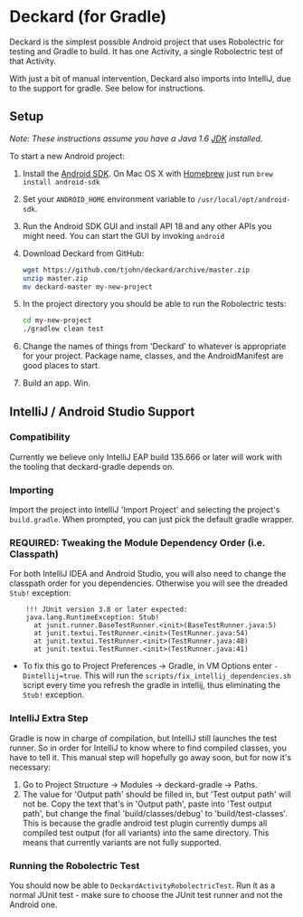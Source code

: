 # Deckard (for Gradle)

Deckard is the simplest possible Android project that uses Robolectric for testing and Gradle to build. It has one Activity, a single Robolectric test of that Activity.

With just a bit of manual intervention, Deckard also imports into IntelliJ, due to the support for gradle. See below for instructions.

## Setup

*Note: These instructions assume you have a Java 1.6 [JDK](http://www.oracle.com/technetwork/java/javase/downloads/index.html) installed.*

To start a new Android project:

1. Install the [Android SDK](http://developer.android.com/sdk/index.html). On Mac OS X with [Homebrew](http://brew.sh/) just run `brew install android-sdk`

2. Set your `ANDROID_HOME` environment variable to `/usr/local/opt/android-sdk`.

3. Run the Android SDK GUI and install API 18 and any other APIs you might need. You can start the GUI by invoking `android`

4. Download Deckard from GitHub:
    ```bash
    wget https://github.com/tjohn/deckard/archive/master.zip
    unzip master.zip
    mv deckard-master my-new-project
    ```

5. In the project directory you should be able to run the Robolectric tests:
    ```bash
    cd my-new-project
    ./gradlew clean test
    ```
6. Change the names of things from 'Deckard' to whatever is appropriate for your project. Package name, classes, and the AndroidManifest are good places to start.

7. Build an app. Win.

## IntelliJ / Android Studio Support

### Compatibility
Currently we believe only IntelliJ EAP build 135.666 or later will work with the tooling that deckard-gradle depends on.

### Importing
Import the project into IntelliJ 'Import Project' and selecting the project's `build.gradle`. When prompted, you can just pick the default gradle wrapper.

### REQUIRED: Tweaking the Module Dependency Order (i.e. Classpath)
For both IntelliJ IDEA and Android Studio, you will also need to change the classpath order for you dependencies. Otherwise you will see the dreaded `Stub!` exception:
```
    !!! JUnit version 3.8 or later expected:
    java.lang.RuntimeException: Stub!
      at junit.runner.BaseTestRunner.<init>(BaseTestRunner.java:5)
      at junit.textui.TestRunner.<init>(TestRunner.java:54)
      at junit.textui.TestRunner.<init>(TestRunner.java:48)
      at junit.textui.TestRunner.<init>(TestRunner.java:41)
```
* To fix this go to Project Preferences -> Gradle, in VM Options enter `-Dintellij=true`. This will run the `scripts/fix_intellij_dependencies.sh` script every time you refresh the gradle in intellij, thus eliminating the `Stub!` exception.

### IntelliJ Extra Step
Gradle is now in charge of compilation, but IntelliJ still launches the test runner. So in order for IntelliJ to know where to find compiled classes, you have to tell it. This manual step will hopefully go away soon, but for now it's necessary:

1. Go to Project Structure -> Modules -> deckard-gradle -> Paths.
2. The value for 'Output path' should be filled in, but 'Test output path' will not be. Copy the text that's in 'Output path', paste into 'Test output path', but change the final 'build/classes/debug' to 'build/test-classes'. This is because the gradle android test plugin currently dumps all compiled test output (for all variants) into the same directory. This means that currently variants are not fully supported.

### Running the Robolectric Test
You should now be able to `DeckardActivityRobolectricTest`. Run it as a normal JUnit test - make sure to choose the JUnit test runner and not the Android one.